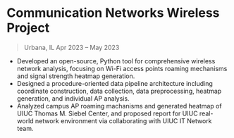 # Communication Networks Wireless Project                                                              	                  
> Urbana, IL
> Apr 2023 – May 2023 
-	Developed an open-source, Python tool for comprehensive wireless network analysis, focusing on Wi-Fi access points roaming mechanisms and signal strength heatmap generation. 
-	Designed a procedure-oriented data pipeline architecture including coordinate construction, data collection, data preprocessing, heatmap generation, and individual AP analysis.
-	Analyzed campus AP roaming machanisms and generated heatmap of UIUC Thomas M. Siebel Center, and proposed report for UIUC real-world network environment via collaborating with UIUC IT Network team.

